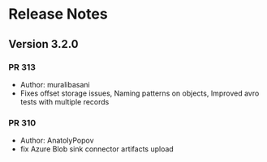# Release Notes

## Version 3.2.0

### PR 313
 * Author: muralibasani
 * Fixes offset storage issues, Naming patterns on objects, Improved avro tests with multiple records

### PR 310
 * Author: AnatolyPopov
 * fix Azure Blob sink connector artifacts upload
